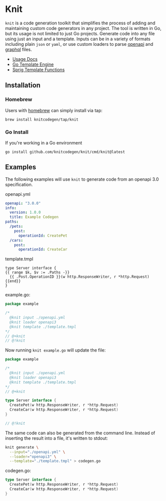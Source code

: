 # Knit

`knit` is a code generation toolkit that simplifies the process of adding and maintaining custom code generators in any project. The tool is written in Go, but its usage is not limited to just Go projects. Generate code into any file using just an input and a template. Inputs can be in a variety of formats including plain `json` or `yaml`, or use custom loaders to parse [openapi](https://swagger.io/specification/) and [graphql](https://graphql.org/) files. 

- [Usage Docs](https://github.com/knitcodegen/knit/blob/develop/docs/usage.md)
- [Go Template Engine](https://pkg.go.dev/text/template)
- [Sprig Template Functions](https://github.com/Masterminds/sprig)


## Installation
### Homebrew
Users with [homebrew](https://brew.sh/) can simply install via tap:
```shell
brew install knitcodegen/tap/knit
```

### Go Install
If you're working in a Go environment
```
go install github.com/knitcodegen/knit/cmd/knit@latest
```

## Examples
The following examples will use `knit` to generate code from an openapi 3.0 specification.

openapi.yml
```yml
openapi: "3.0.0"
info:
  version: 1.0.0
  title: Example Codegen
paths:
  /pets:
    post:
      operationId: CreatePet
  /cars:
    post:
      operationId: CreateCar
```
template.tmpl
```tmpl
type Server interface {
{{ range $k, $v := .Paths -}} 
  {{ .Post.OperationID }}(w http.ResponseWriter, r *http.Request)
{{end}}
}
```
example.go:
```go
package example

/*
  @knit input ./openapi.yml
  @knit loader openapi3
  @knit template ./template.tmpl 
*/
// @+knit
// @!knit
```

Now running `knit example.go` will update the file:
```go
package example

/*
  @knit input ./openapi.yml
  @knit loader openapi3
  @knit template ./template.tmpl 
*/
// @+knit

type Server interface {
  CreatePet(w http.ResponseWriter, r *http.Request)
  CreateCar(w http.ResponseWriter, r *http.Request)
}

// @!knit
```

The same code can also be generated from the command line. Instead of inserting the result into a file, it's written to stdout:
```sh
knit generate \
  --input="./openapi.yml" \
  --loader="openapi3" \
  --template="./template.tmpl" > codegen.go
```
codegen.go:
```go
type Server interface {
  CreatePet(w http.ResponseWriter, r *http.Request)
  CreateCar(w http.ResponseWriter, r *http.Request)
}
```